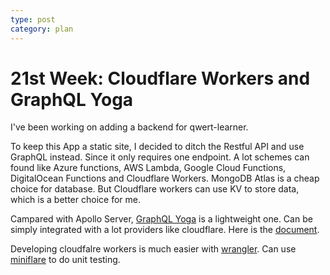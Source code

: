```yaml
---
type: post
category: plan
---
```

# 21st Week: Cloudflare Workers and GraphQL Yoga

I've been working on adding a backend for qwert-learner.

To keep this App a static site, I decided to ditch the Restful API and use GraphQL instead. Since it only requires one endpoint. A lot schemes can found like Azure functions, AWS Lambda, Google Cloud Functions, DigitalOcean Functions and Cloudflare Workers. MongoDB Atlas is a cheap choice for database. But Cloudflare workers can use KV to store data, which is a better choice for me.

Campared with Apollo Server, [GraphQL Yoga](https://the-guild.dev/graphql/yoga-server) is a lightweight one. Can be simply integrated with a lot providers like cloudflare. Here is the [document](https://the-guild.dev/graphql/yoga-server/docs/integrations/integration-with-cloudflare-workers).

Developing cloudfalre workers is much easier with [wrangler](https://developers.cloudflare.com/workers/wrangler/). Can use [miniflare](https://miniflare.dev/testing/vitest) to do unit testing.

